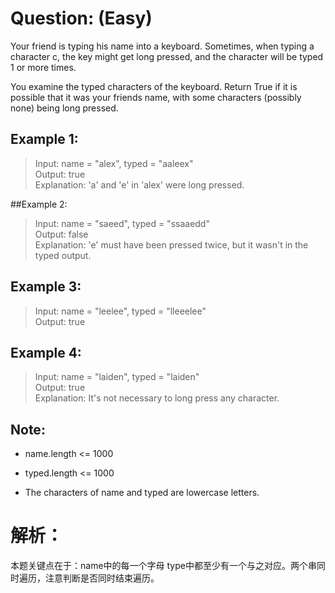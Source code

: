 # Question: (Easy)

Your friend is typing his name into a keyboard.  Sometimes, when typing a character c, the key might get long pressed, and the character will be typed 1 or more times.

You examine the typed characters of the keyboard.  Return True if it is possible that it was your friends name, with some characters (possibly none) being long pressed.

## Example 1:

>Input: name = "alex", typed = "aaleex" <br>
>Output: true <br>
>Explanation: 'a' and 'e' in 'alex' were long pressed. <br>

##Example 2:

>Input: name = "saeed", typed = "ssaaedd" <br>
>Output: false <br>
>Explanation: 'e' must have been pressed twice, but it wasn't in the typed output. <br>

## Example 3:

>Input: name = "leelee", typed = "lleeelee" <br>
>Output: true <br>

## Example 4:

>Input: name = "laiden", typed = "laiden" <br>
>Output: true <br>
>Explanation: It's not necessary to long press any character. <br>

## Note: 

* name.length <= 1000
 
* typed.length <= 1000

* The characters of name and typed are lowercase letters.

# 解析：

本题关键点在于：name中的每一个字母 type中都至少有一个与之对应。两个串同时遍历，注意判断是否同时结束遍历。